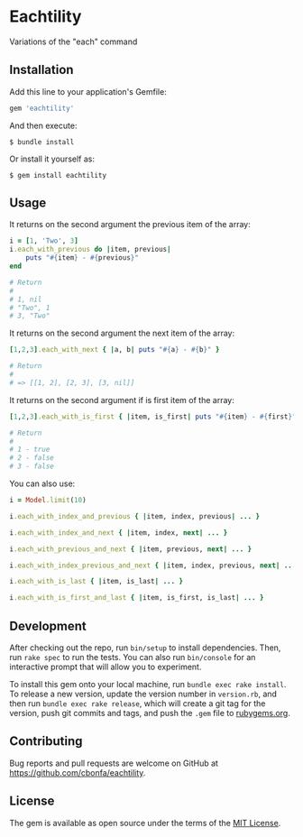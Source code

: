 # Eachtility

Variations of the "each" command


## Installation

Add this line to your application's Gemfile:

```ruby
gem 'eachtility'
```

And then execute:

    $ bundle install

Or install it yourself as:

    $ gem install eachtility

## Usage

It returns on the second argument the previous item of the array:

```ruby
i = [1, 'Two', 3]
i.each_with_previous do |item, previous|
	puts "#{item} - #{previous}"
end

# Return
# 
# 1, nil
# "Two", 1
# 3, "Two"
```

It returns on the second argument the next item of the array:
```ruby
[1,2,3].each_with_next { |a, b| puts "#{a} - #{b}" }

# Return
# 
# => [[1, 2], [2, 3], [3, nil]]
```

It returns on the second argument if is first item of the array:
```ruby
[1,2,3].each_with_is_first { |item, is_first| puts "#{item} - #{first}" }

# Return
# 
# 1 - true
# 2 - false
# 3 - false
```

You can also use:

```ruby
i = Model.limit(10)

i.each_with_index_and_previous { |item, index, previous| ... }

i.each_with_index_and_next { |item, index, next| ... }

i.each_with_previous_and_next { |item, previous, next| ... }

i.each_with_index_previous_and_next { |item, index, previous, next| ... }

i.each_with_is_last { |item, is_last| ... }

i.each_with_is_first_and_last { |item, is_first, is_last| ... }
```


## Development

After checking out the repo, run `bin/setup` to install dependencies. Then, run `rake spec` to run the tests. You can also run `bin/console` for an interactive prompt that will allow you to experiment.

To install this gem onto your local machine, run `bundle exec rake install`. To release a new version, update the version number in `version.rb`, and then run `bundle exec rake release`, which will create a git tag for the version, push git commits and tags, and push the `.gem` file to [rubygems.org](https://rubygems.org).

## Contributing

Bug reports and pull requests are welcome on GitHub at https://github.com/cbonfa/eachtility.


## License

The gem is available as open source under the terms of the [MIT License](https://opensource.org/licenses/MIT).
